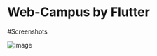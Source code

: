 # Web-Campus by Flutter
#Screenshots




![image](https://user-images.githubusercontent.com/72561335/120891760-e3096500-c627-11eb-9d2d-d01c5d51f6d3.png)


